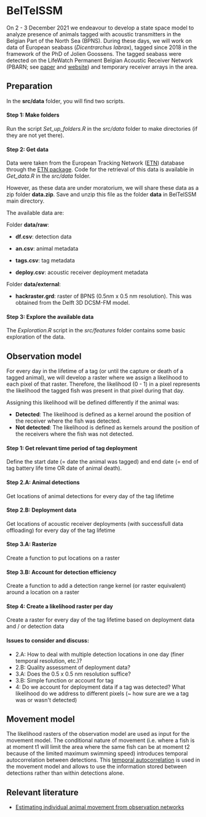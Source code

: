 # BelTelSSM

On 2 - 3 December 2021 we endeavour to develop a state space model to analyze presence of animals tagged with acoustic transmitters in the Belgian Part of the North Sea (BPNS). During these days, we will work on data of European seabass (*Dicentrarchus labrax*), tagged since 2018 in the framework of the PhD of Jolien Goossens. The tagged seabass were detected on the LifeWatch Permanent Belgian Acoustic Receiver Network (PBARN; see [paper](https://animalbiotelemetry.biomedcentral.com/articles/10.1186/s40317-019-0164-8) and [website](https://lifewatch.be/en/fish-acoustic-receiver-network)) and temporary receiver arrays in the area. 

## Preparation
In the **src/data** folder, you will find two scripts.

#### Step 1: Make folders
Run the script *Set_up_folders.R* in the *src/data* folder to make directories (if they are not yet there).

#### Step 2: Get data
Data were taken from the European Tracking Network ([ETN](https://lifewatch.be/etn/)) database through the [ETN package](https://github.com/inbo/etn). Code for the retrieval of this data is available in *Get_data.R* in the *src/data* folder.

However, as these data are under moratorium, we will share these data as a zip folder **data.zip**. Save and unzip this file as the folder **data** in BelTelSSM main directory.

The available data are: 

Folder **data/raw**:

* **df.csv**: detection data
* **an.csv**: animal metadata
* **tags.csv**: tag metadata

* **deploy.csv**: acoustic receiver deployment metadata

Folder **data/external**:

* **hackraster.grd**: raster of BPNS (0.5nm x 0.5 nm resolution). This was obtained from the Delft 3D DCSM-FM model.

#### Step 3: Explore the available data
The *Exploration.R* script in the *src/features* folder contains some basic exploration of the data.

## Observation model
For every day in the lifetime of a tag (or until the capture or death of a tagged animal), we will develop a raster where we assign a likelihood to each pixel of that raster. Therefore, the likelihood (0 - 1) in a pixel represents the likelihood the tagged fish was present in that pixel during that day.

Assigning this likelihood will be defined differently if the animal was:

* **Detected**: The likelihood is defined as a kernel around the position of the receiver where the fish was detected.
* **Not detected**: The likelihood is defined as kernels around the position of the receivers where the fish was not detected.

#### Step 1: Get relevant time period of tag deployment
Define the start date (= date the animal was tagged) and end date (= end of tag battery life time OR date of animal death).

#### Step 2.A: Animal detections
Get locations of animal detections for every day of the tag lifetime

#### Step 2.B: Deployment data
Get locations of acoustic receiver deployments (with successfull data offloading) for every day of the tag lifetime

#### Step 3.A: Rasterize
Create a function to put locations on a raster

#### Step 3.B: Account for detection efficiency
Create a function to add a detection range kernel (or raster equivalent) around a location on a raster

#### Step 4: Create a likelihood raster per day
Create a raster for every day of the tag lifetime based on deployment data and / or detection data

#### Issues to consider and discuss:

* 2.A: How to deal with multiple detection locations in one day (finer temporal resolution, etc.)? 
* 2.B: Quality assessment of deployment data?
* 3.A: Does the 0.5 x 0.5 nm resolution suffice?
* 3.B: Simple function or account for tag
* 4: Do we account for deployment data if a tag was detected? What likelihood do we address to different pixels (~ how sure are we a tag was or wasn't detected)


## Movement model

The likelihood rasters of the observation model are used as input for the movement model. The conditional nature of movement (i.e. where a fish is at moment t1 will limit the area where the same fish can be at moment t2 because of the limited maximum swimming speed) introduces temporal autocorrelation between detections. This [temporal autocorrelation](https://www.ncbi.nlm.nih.gov/pmc/articles/PMC2894959/) is used in the movement model and allows to use the information stored between detections rather than within detections alone. 

## Relevant literature

* [Estimating individual animal movement from observation networks](https://besjournals.onlinelibrary.wiley.com/doi/full/10.1111/2041-210X.12086)

